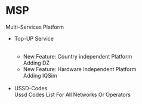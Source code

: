 # MSP
Multi-Services Platform</br>

<ul>
<li>Top-UP Service</li></br>
  <ul>
  <li>New Feature: Country independent Platform </br>
    Adding DZ</br>
  </li>
  <li>New Feature: Hardware Independent Platform</br>
    Adding IQSim
  </li>
  </ul>
  </br>

  
<li>USSD-Codes</br></dt>
  Ussd Codes List For All Networks Or Operators</br>
</li>
</ul>

